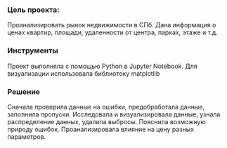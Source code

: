 ### Цель проекта:
Проанализировать рынок недвижимости в СПб. Дана информация о ценах квартир, площади, удаленности от центра, парках, этаже и т.д.
### Инструменты
Проект выполняла с помощью Python в Jupyter Notebook. Для визуализации использовала библиотеку matplotlib
### Решение
Сначала проверила данные на ошибки, предобработала данные, заполнила пропуски. Исследовала и визуализировала данные, узнала распределение данных, удалила выбросы. Пояснила возможную природу ошибок. Проанализировала влияние на цену разных параметров. 
